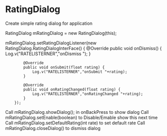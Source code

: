 # RatingDialog
Create simple rating dialog for application

 RatingDialog mRatingDialog = new RatingDialog(this);
 
 mRatingDialog.setRatingDialogListener(new RatingDialog.RatingDialogInterFace() {
            @Override
            public void onDismiss() {
                Log.v("RATELISTERNER","onDismiss ");
            }

            @Override
            public void onSubmit(float rating) {
                Log.v("RATELISTERNER","onSubmit "+rating);
            }

            @Override
            public void onRatingChanged(float rating) {
                Log.v("RATELISTERNER","onRatingChanged "+rating);
            }
        }); 




Call  mRatingDialog.showDialog(); in onBackPress to show dialog
Call  mRatingDialog.setEnable(boolean) to Disable/Emable show this next time
Call mRatingDialog.setDefaultRating(int rate) to set default rate
Call mRatingDialog.closeDialog() to dismiss dialog
